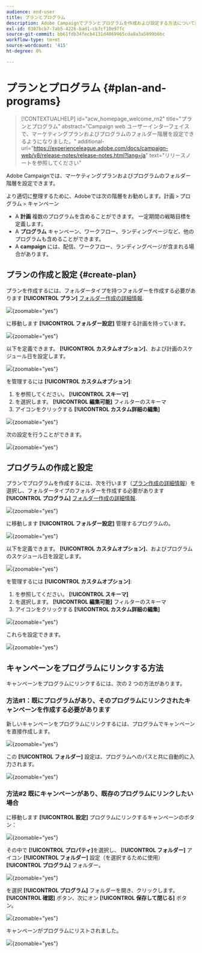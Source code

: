 ```yaml
---
audience: end-user
title: プランとプログラム
description: Adobe Campaignでプランとプログラムを作成および設定する方法について説明します
exl-id: 0307bcb7-7ab5-4226-bad1-cb7cf10e97fc
source-git-commit: bb61fdb34fecb4131d4069965cda8a3a5099b6bc
workflow-type: tm+mt
source-wordcount: '415'
ht-degree: 0%

---
```


# プランとプログラム {#plan-and-programs}

>[!CONTEXTUALHELP]
>id="acw_homepage_welcome_rn2"
>title="プランとプログラム"
>abstract="Campaign web ユーザーインターフェイスで、マーケティングプランおよびプログラムのフォルダー階層を設定できるようになりました。"
>additional-url="https://experienceleague.adobe.com/docs/campaign-web/v8/release-notes/release-notes.html?lang=ja" text="リリースノートを参照してください"

Adobe Campaignでは、マーケティングプランおよびプログラムのフォルダー階層を設定できます。

より適切に整理するために、Adobeでは次の階層をお勧めします。計画 `>` プログラム `>` キャンペーン

* A **計画** 複数のプログラムを含めることができます。 一定期間の戦略目標を定義します。
* A **プログラム** キャンペーン、ワークフロー、ランディングページなど、他のプログラムも含めることができます。
* A **campaign** には、配信、ワークフロー、ランディングページが含まれる場合があります。

## プランの作成と設定 {#create-plan}

プランを作成するには、フォルダータイプを持つフォルダーを作成する必要があります **[!UICONTROL プラン]** [フォルダー作成の詳細情報](create-manage-folder.md).

![](assets/plan_create.png){zoomable="yes"}

に移動します **[!UICONTROL フォルダー設定]** 管理する計画を持っています。

![](assets/plan_settings.png){zoomable="yes"}

以下を定義できます。 **[!UICONTROL カスタムオプション]**、および計画のスケジュール日を設定します。

![](assets/plan_options.png){zoomable="yes"}

を管理するには  **[!UICONTROL カスタムオプション]**:

1. を参照してください。 **[!UICONTROL スキーマ]**
1. を選択します。 **[!UICONTROL 編集可能]** フィルターのスキーマ
1. アイコンをクリックする **[!UICONTROL カスタム詳細の編集]**

![](assets/plan_edit.png){zoomable="yes"}

次の設定を行うことができます。

![](assets/plan_customfields.png){zoomable="yes"}

## プログラムの作成と設定

プランでプログラムを作成するには、次を行います（[プラン作成の詳細情報](#create-plan)）を選択し、フォルダータイプのフォルダーを作成する必要があります **[!UICONTROL プログラム]** [フォルダー作成の詳細情報](create-manage-folder.md).

![](assets/program_create.png){zoomable="yes"}

に移動します **[!UICONTROL フォルダー設定]** 管理するプログラムの。

![](assets/program_settings.png){zoomable="yes"}

以下を定義できます。 **[!UICONTROL カスタムオプション]**、およびプログラムのスケジュール日を設定します。

![](assets/program_options.png){zoomable="yes"}

を管理するには  **[!UICONTROL カスタムオプション]**:

1. を参照してください。 **[!UICONTROL スキーマ]**
1. を選択します。 **[!UICONTROL 編集可能]** フィルターのスキーマ
1. アイコンをクリックする **[!UICONTROL カスタム詳細の編集]**

![](assets/program_edit.png){zoomable="yes"}

これらを設定できます。

![](assets/program_customfields.png){zoomable="yes"}

## キャンペーンをプログラムにリンクする方法

キャンペーンをプログラムにリンクするには、次の 2 つの方法があります。

### 方法#1：既にプログラムがあり、そのプログラムにリンクされたキャンペーンを作成する必要があります

新しいキャンペーンをプログラムにリンクするには、プログラムでキャンペーンを直接作成します。

![](assets/program_campaign_create.png){zoomable="yes"}

この **[!UICONTROL フォルダー]** 設定は、プログラムへのパスと共に自動的に入力されます。

![](assets/program_campaign_folder.png){zoomable="yes"}

### 方法#2 既にキャンペーンがあり、既存のプログラムにリンクしたい場合

に移動します **[!UICONTROL 設定]** プログラムにリンクするキャンペーンのボタン：

![](assets/campaign_settings.png){zoomable="yes"}

その中で **[!UICONTROL プロパティ]**&#x200B;を選択し、 **[!UICONTROL フォルダー]** アイコン **[!UICONTROL フォルダー]** 設定（を選択するために使用） **[!UICONTROL プログラム]** フォルダー。

![](assets/campaign_folder.png){zoomable="yes"}

を選択 **[!UICONTROL プログラム]** フォルダーを開き、クリックします。 **[!UICONTROL 確認]** ボタン、次にオン **[!UICONTROL 保存して閉じる]** ボタン。

![](assets/campaign_linked.png){zoomable="yes"}

キャンペーンがプログラムにリストされました。

![](assets/campaign_in_program.png){zoomable="yes"}
